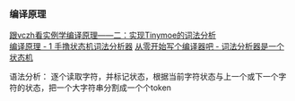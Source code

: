 ### 编译原理


[跟vczh看实例学编译原理——二：实现Tinymoe的词法分析](http://www.cppblog.com/vczh/archive/2014/03/02/206014.html)  
[编译原理 - 1 手撸状态机词法分析器](https://www.cnblogs.com/pointer-smq/p/4904531.html)
[从零开始写个编译器吧 - 词法分析器是一个状态机](https://segmentfault.com/a/1190000002478486)


语法分析：
逐个读取字符，并标记状态，根据当前字符状态与上一个或下一个字符的状态，把一个大字符串分割成一个个token























